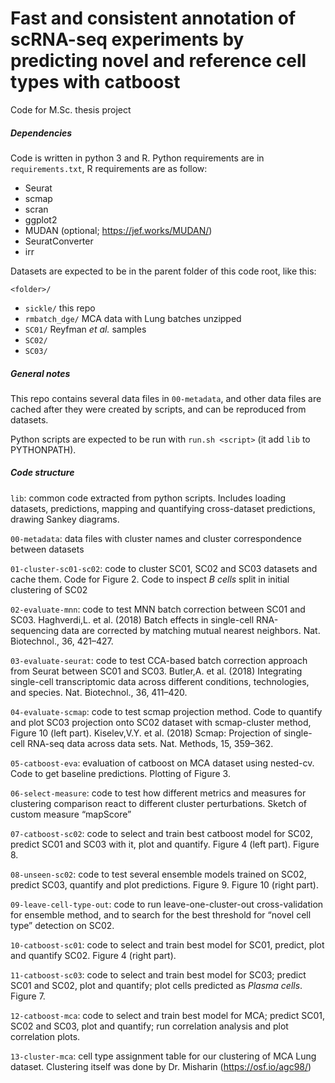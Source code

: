 # Fast and consistent annotation of scRNA-seq experiments by predicting novel and reference cell types with catboost
Code for M.Sc. thesis project

##### Dependencies
Code is written in python 3 and R. Python requirements are in `requirements.txt`, R requirements are as follow:
  * Seurat
  * scmap
  * scran
  * ggplot2
  * MUDAN (optional; https://jef.works/MUDAN/)
  * SeuratConverter
  * irr

Datasets are expected to be in the parent folder of this code root, like this:

`<folder>/`
  * `sickle/` this repo
  * `rmbatch_dge/` MCA data with Lung batches unzipped
  * `SC01/` Reyfman _et al._ samples
  * `SC02/`
  * `SC03/`

##### General notes
This repo contains several data files in `00-metadata`, and other data files are cached after they were created by scripts, and can be reproduced from datasets.

Python scripts are expected to be run with `run.sh <script>` (it add `lib` to PYTHONPATH).

##### Code structure
`lib`: common code extracted from python scripts. Includes loading datasets, predictions, mapping and quantifying cross-dataset predictions, drawing Sankey diagrams.

`00-metadata`: data files with cluster names and cluster correspondence between datasets

`01-cluster-sc01-sc02`: code to cluster SC01, SC02 and SC03 datasets and cache them. Code for Figure 2. Code to inspect _B cells_ split in initial clustering of SC02

`02-evaluate-mnn`: code to test MNN batch correction between SC01 and SC03. Haghverdi,L. et al. (2018) Batch effects in single-cell RNA-sequencing data are corrected by matching mutual nearest neighbors. Nat. Biotechnol., 36, 421–427.

`03-evaluate-seurat`: code to test CCA-based batch correction approach from Seurat between SC01 and SC03. Butler,A. et al. (2018) Integrating single-cell transcriptomic data across different conditions, technologies, and species. Nat. Biotechnol., 36, 411–420.

`04-evaluate-scmap`: code to test scmap projection method. Code to quantify and plot SC03 projection onto SC02 dataset with scmap-cluster method, Figure 10 (left part). Kiselev,V.Y. et al. (2018) Scmap: Projection of single-cell RNA-seq data across data sets. Nat. Methods, 15, 359–362.

`05-catboost-eva`: evaluation of catboost on MCA dataset using nested-cv. Code to get baseline predictions. Plotting of Figure 3.

`06-select-measure`: code to test how different metrics and measures for clustering comparison react to different cluster perturbations. Sketch of custom measure “mapScore”

`07-catboost-sc02`: code to select and train best catboost model for SC02, predict SC01 and SC03 with it, plot and quantify. Figure 4 (left part). Figure 8.

`08-unseen-sc02`: code to test several ensemble models trained on SC02, predict SC03, quantify and plot predictions. Figure 9. Figure 10 (right part).

`09-leave-cell-type-out`: code to run leave-one-cluster-out cross-validation for ensemble method, and to search for the best threshold for “novel cell type” detection on SC02.

`10-catboost-sc01`: code to select and train best model for SC01, predict, plot and quantify SC02. Figure 4 (right part).

`11-catboost-sc03`: code to select and train best model for SC03; predict SC01 and SC02, plot and quantify; plot cells predicted as _Plasma cells_. Figure 7.

`12-catboost-mca`: code to select and train best model for MCA; predict SC01, SC02 and SC03, plot and quantify; run correlation analysis and plot correlation plots.

`13-cluster-mca`: cell type assignment table for our clustering of MCA Lung dataset. Clustering itself was done by Dr. Misharin (https://osf.io/agc98/)
